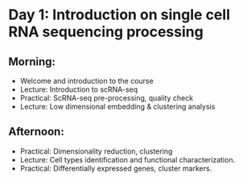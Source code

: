 # Day 1: Introduction on single cell RNA sequencing processing 

## Morning:
   * Welcome and introduction to the course 
   * Lecture: Introduction to scRNA-seq
   * Practical: ScRNA-seq pre-processing, quality check 
   * Lecture: Low dimensional embedding & clustering analysis

## Afternoon:
   * Practical: Dimensionality reduction, clustering 
   * Lecture: Cell types identification and functional characterization.
   * Practical: Differentially expressed genes, cluster markers.
